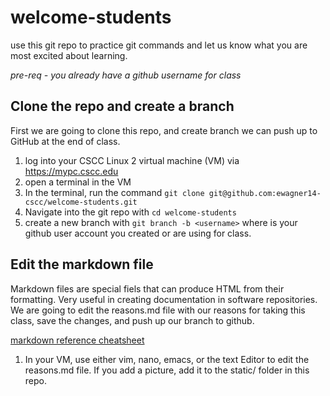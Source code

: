 # welcome-students
use this git repo to practice git commands and let us know what you are most excited about learning.

*pre-req - you already have a github username for class*

## Clone the repo and create a branch

First we are going to clone this repo, and create branch we can push up to GitHub at the end of class.

1) log into your CSCC Linux 2 virtual machine (VM) via https://mypc.cscc.edu
2) open a terminal in the VM
3) In the terminal, run the command `git clone git@github.com:ewagner14-cscc/welcome-students.git`
4) Navigate into the git repo with `cd welcome-students`
5) create a new branch with `git branch -b <username>` where *<username>* is your github user account you created or are using for class.

## Edit the markdown file
  
  Markdown files are special fiels that can produce HTML from their formatting. Very useful in creating documentation in software repositories. We are going to edit the reasons.md file with our reasons for taking this class, save the changes, and push up our branch to github.
  
  [markdown reference cheatsheet](https://www.markdownguide.org/cheat-sheet/)
  
  1) In your VM, use either vim, nano, emacs, or the text Editor to edit the reasons.md file. If you add a picture, add it to the static/ folder in this repo.
